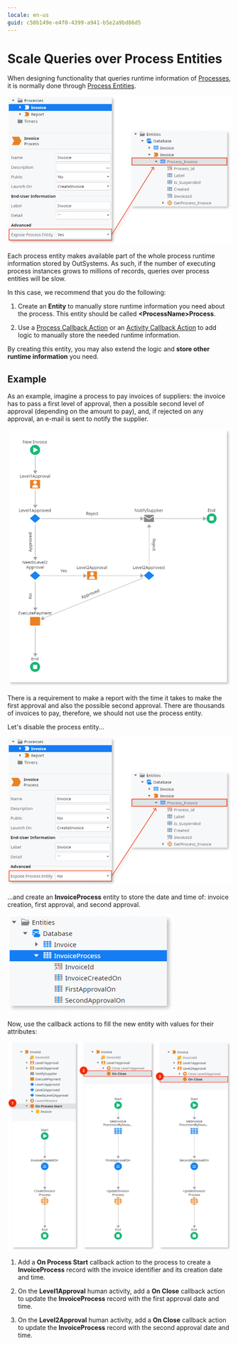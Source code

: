 ```yaml
---
locale: en-us
guid: c50b149e-e4f0-4399-a941-b5e2a9bd86d5
---
```


# Scale Queries over Process Entities

When designing functionality that queries runtime information of [Processes](../intro.md), it is normally done through [Process Entities](../process-entities/intro.md).

![](images/scale-queries-1.png)

Each process entity makes available part of the whole process runtime information stored by OutSystems. As such, if the number of executing process instances grows to millions of records, queries over process entities will be slow.

In this case, we recommend that you do the following:

1. Create an **Entity** to manually store runtime information you need about the process. This entity should be called **&lt;ProcessName&gt;Process**.

1. Use a [Process Callback Action](../actions-callback/actions-callback.md) or an [Activity Callback Action](../actions-callback/actions-activities-callback.md) to add logic to manually store the needed runtime information.

By creating this entity, you may also extend the logic and **store other runtime information** you need.

## Example

As an example, imagine a process to pay invoices of suppliers: the invoice has to pass a first level of approval, then a possible second level of approval (depending on the amount to pay), and, if rejected on any approval, an e-mail is sent to notify the supplier.

![](images/scale-queries-2.png)

There is a requirement to make a report with the time it takes to make the first approval and also the possible second approval. There are thousands of invoices to pay, therefore, we should not use the process entity.

Let's disable the process entity...

![](images/scale-queries-3.png)

...and create an **InvoiceProcess** entity to store the date and time of: invoice creation, first approval, and second approval.

![](images/scale-queries-4.png)

Now, use the callback actions to fill the new entity with values for their attributes:

![](images/scale-queries-5.png)

1. Add a **On Process Start** callback action to the process to create a **InvoiceProcess** record with the invoice identifier and its creation date and time.

2. On the **Level1Approval** human activity, add a **On Close** callback action to update the **InvoiceProcess** record with the first approval date and time.

3. On the **Level2Approval** human activity, add a **On Close** callback action to update the **InvoiceProcess** record with the second approval date and time.
